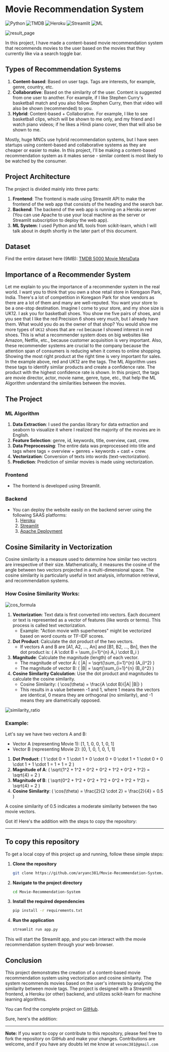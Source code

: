# Movie Recommendation System

![Python](https://img.shields.io/badge/Python-3.12.4-blueviolet)
![TMDB](https://img.shields.io/badge/Metadata-TMDB-fcba03)
![Heroku](https://img.shields.io/badge/Heroku-Backend-blue)
![Streamlit](https://img.shields.io/badge/Streamlit-Frontend-red)
![ML](https://img.shields.io/badge/ML-Scikit--learn-brightgreen)

![result_page](Outputs/results.png)

In this project, I have made a content-based movie recommendation system that recommends movies to the user based on the movies that they currently like via a search toggle bar.

## Types of Recommendation Systems
1. **Content-based**: Based on user tags. Tags are interests, for example, genre, country, etc.
2. **Collaborative**: Based on the similarity of the user. Content is suggested from one user to another. For example, if I like Stephen Curry's basketball match and you also follow Stephen Curry, then that video will also be shown (recommended) to you.
3. **Hybrid**: Content-based + Collaborative. For example, I like to see basketball clips, which will be shown to me only, and my friend and I watch piano videos; if he likes a Hindi piano cover, then that will also be shown to me.

Mostly, huge MNCs use hybrid recommendation systems, but I have seen startups using content-based and collaborative systems as they are cheaper or easier to make. In this project, I'll be making a content-based recommendation system as it makes sense - similar content is most likely to be watched by the consumer.

## Project Architecture
The project is divided mainly into three parts:
1. **Frontend**: The frontend is made using Streamlit API to make the frontend of the web app that consists of the heading and the search bar.
2. **Backend**: The backend of the web app is running on a Heroku server (You can use Apache to use your local machine as the server or Streamlit subscription to deploy the web app).
3. **ML System**: I used Python and ML tools from scikit-learn, which I will talk about in depth shortly in the later part of this document.

## Dataset
Find the entire dataset here (9MB): [TMDB 5000 Movie MetaData](https://www.kaggle.com/datasets/tmdb/tmdb-movie-metadata)

## Importance of a Recommender System
Let me explain to you the importance of a recommender system in the real world. I want you to think that you own a shoe retail store in Koregaon Park, India. There's a lot of competition in Koregaon Park for shoe vendors as there are a lot of them and many are well-reputed. You want your store to be a one-stop destination. Imagine I come to your store, and my shoe size is UK12. I ask you for basketball shoes. You show me five pairs of shoes, and you see that I like the red Precision 6 shoes very much, but I already have them. What would you do as the owner of that shop? You would show me more types of `UK12` shoes that are `red` because I showed interest in red shoes. This is what a recommender system does on big websites like Amazon, Netflix, etc., because customer acquisition is very important. Also, these recommender systems are crucial to the company because the attention span of consumers is reducing when it comes to online shopping. Showing the most right product at the right time is very important for sales. In the example above, red and UK12 are the tags. The ML Algorithm uses these tags to identify similar products and create a confidence rate. The product with the highest confidence rate is shown. In this project, the tags are movie director, actor, movie name, genre, type, etc., that help the ML Algorithm understand the similarities between the movies.

## The Project
### ML Algorithm
1. **Data Extraction**: I used the pandas library for data extraction and seaborn to visualize it where I realized the majority of the movies are in English.
2. **Feature Selection**: genre, id, keywords, title, overview, cast, crew.
3. **Data Preprocessing**: The entire data was preprocessed into title and tags where tags = overview + genres + keywords + cast + crew.
4. **Vectorization**: Conversion of texts into words (text-vectorization).
5. **Prediction**: Prediction of similar movies is made using vectorization.

### Frontend
- The frontend is developed using Streamlit.

### Backend
- You can deploy the website easily on the backend server using the following SAAS platforms:
    1. [Heroku](https://devcenter.heroku.com/categories/deployment)
    2. [Streamlit](https://docs.streamlit.io/deploy/streamlit-community-cloud/deploy-your-app)
    3. [Apache Deployment](https://www.youtube.com/watch?v=vpBJnXkQZiw&ab_channel=JoachimHenrikB%C3%BClow)

## Cosine Similarity in Vectorization
Cosine similarity is a measure used to determine how similar two vectors are irrespective of their size. Mathematically, it measures the cosine of the angle between two vectors projected in a multi-dimensional space. The cosine similarity is particularly useful in text analysis, information retrieval, and recommendation systems.

### How Cosine Similarity Works:

![cos_formula](https://github.com/aryanc381/Movie-Recommendation-System/blob/main/cosformula.png)
1. **Vectorization**: Text data is first converted into vectors. Each document or text is represented as a vector of features (like words or terms). This process is called text vectorization.
    - Example: "Action movie with superheroes" might be vectorized based on word counts or TF-IDF scores.
2. **Dot Product**: Calculate the dot product of the two vectors.
    - If vectors A and B are [A1, A2, ..., An] and [B1, B2, ..., Bn], then the dot product is: \( A \cdot B = \sum_{i=1}^{n} A_i \cdot B_i \)
3. **Magnitude**: Calculate the magnitude (length) of each vector.
    - The magnitude of vector A: \( \|A\| = \sqrt{\sum_{i=1}^{n} (A_i)^2} \)
    - The magnitude of vector B: \( \|B\| = \sqrt{\sum_{i=1}^{n} (B_i)^2} \)
4. **Cosine Similarity Calculation**: Use the dot product and magnitudes to calculate the cosine similarity.
    - Cosine Similarity: \( \cos(\theta) = \frac{A \cdot B}{\|A\| \|B\|} \)
    - This results in a value between -1 and 1, where 1 means the vectors are identical, 0 means they are orthogonal (no similarity), and -1 means they are diametrically opposed.

![similarity_ratio](https://github.com/aryanc381/Movie-Recommendation-System/blob/main/cosinesimilar.png)

### Example:
Let's say we have two vectors A and B:
- Vector A (representing Movie 1): [1, 1, 0, 0, 1, 0, 1]
- Vector B (representing Movie 2): [0, 1, 0, 1, 0, 1, 1]

1. **Dot Product**: \( 1 \cdot 0 + 1 \cdot 1 + 0 \cdot 0 + 0 \cdot 1 + 1 \cdot 0 + 0 \cdot 1 + 1 \cdot 1 = 1 + 1 = 2 \)
2. **Magnitude of A**: \( \sqrt{1^2 + 1^2 + 0^2 + 0^2 + 1^2 + 0^2 + 1^2} = \sqrt{4} = 2 \)
3. **Magnitude of B**: \( \sqrt{0^2 + 1^2 + 0^2 + 1^2 + 0^2 + 1^2 + 1^2} = \sqrt{4} = 2 \)
4. **Cosine Similarity**: \( \cos(\theta) = \frac{2}{2 \cdot 2} = \frac{2}{4} = 0.5 \)

A cosine similarity of 0.5 indicates a moderate similarity between the two movie vectors.

Got it! Here's the addition with the steps to copy the repository:

---

## To copy this repository

To get a local copy of this project up and running, follow these simple steps:

1. **Clone the repository**
   ```bash
   git clone https://github.com/aryanc381/Movie-Recommendation-System.git
   ```

2. **Navigate to the project directory**
   ```bash
   cd Movie-Recommendation-System
   ```

3. **Install the required dependencies**
   ```bash
   pip install -r requirements.txt
   ```

4. **Run the application**
   ```bash
   streamlit run app.py
   ```

This will start the Streamlit app, and you can interact with the movie recommendation system through your web browser.

## Conclusion
This project demonstrates the creation of a content-based movie recommendation system using vectorization and cosine similarity. The system recommends movies based on the user's interests by analyzing the similarity between movie tags. The project is designed with a Streamlit frontend, a Heroku (or other) backend, and utilizes scikit-learn for machine learning algorithms.

You can find the complete project on [GitHub](https://github.com/aryanc381/Movie-Recommendation-System).

Sure, here's the addition:

---

**Note:** If you want to copy or contribute to this repository, please feel free to fork the repository on GitHub and make your changes. Contributions are welcome, and if you have any doubts let me know at ```venomc381@gmail.com```
